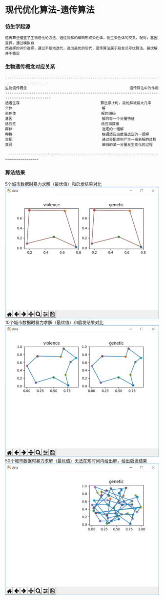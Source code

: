 现代优化算法-遗传算法
====
### 仿生学起源
    遗传算法借鉴了生物进化论方法，通过对解的编码形成染色体，仿生染色体的交叉，配对，基因变异，通过模拟自
    然选择的评价选择，通过不断地迭代，选出最优的后代，遗传算法属于启发式寻优算法，最优解并不稳定
### 生物遗传概念对应关系
    -------------------------------------------------------------------------------------------
    生物遗传概念                                               遗传算法中的作用
    -------------------------------------------------------------------------------------------
    适者生存                                     算法停止时，最优解被最大几率
    个体                                         解
    染色体                                       解的编码
    基因                                         解的每一个分量特征
    适应性                                       适应函数值
    群体                                         选定的一组解
    种群                                         根据适应函数值选定的一组解
    交配                                         通过交配原则产生一组新解的过程
    变异                                         编码的某一分量发生变化的过程
    ---------------------------------------------------------------------------------------------
### 算法结果
5个城市数据时暴力求解（最优值）和启发结果对比
![](https://github.com/FuGuishan/modern-optimize-methods/blob/master/genetic_algorithm/raw/5points.png)
10个城市数据时暴力求解（最优值）和启发结果对比
![](https://github.com/FuGuishan/modern-optimize-methods/blob/master/genetic_algorithm/raw/10points.png)
50个城市数据时暴力求解（最优值）无法在短时间内给出解，给出启发结果
![](https://github.com/FuGuishan/modern-optimize-methods/blob/master/genetic_algorithm/raw/50points.png)
